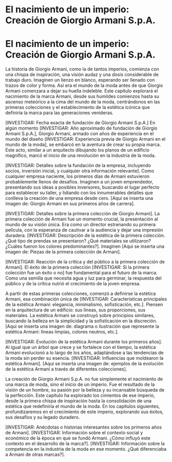 # El nacimiento de un imperio: Creación de Giorgio Armani S.p.A.

# El nacimiento de un imperio: Creación de Giorgio Armani S.p.A.

La historia de Giorgio Armani, como la de tantos imperios, comienza con una chispa de inspiración, una visión audaz y una dosis considerable de trabajo duro.  Imaginen un lienzo en blanco, esperando ser llenado con trazos de color y forma.  Así era el mundo de la moda antes de que Giorgio Armani comenzara a dejar su huella indeleble. Este capítulo explorará el nacimiento de la marca Armani, desde sus humildes comienzos hasta su ascenso meteórico a la cima del mundo de la moda, centrándonos en las primeras colecciones y el establecimiento de la estética icónica que definiría la marca para las generaciones venideras.

[INVESTIGAR: Fecha exacta de fundación de Giorgio Armani S.p.A.]  En algún momento [INVESTIGAR: Año aproximado de fundación de Giorgio Armani S.p.A.], Giorgio Armani, armado con años de experiencia en el mundo del diseño [INVESTIGAR: Experiencia previa de Giorgio Armani en el mundo de la moda], se embarcó en la aventura de crear su propia marca.  Este acto, similar a un arquitecto dibujando los planos de un edificio magnífico, marcó el inicio de una revolución en la industria de la moda.

[INVESTIGAR: Detalles sobre la fundación de la empresa, incluyendo socios, inversión inicial, y cualquier otra información relevante].  Como cualquier empresa naciente, los primeros días de Armani estuvieron probablemente llenos de desafíos. Imaginen a un joven emprendedor, presentando sus ideas a posibles inversores,  buscando el lugar perfecto para establecer su taller, y lidiando con los innumerables detalles que conlleva la creación de una empresa desde cero.  [Aqui se inserta una imagen de: Giorgio Armani en sus primeros años de carrera].

[INVESTIGAR: Detalles sobre la primera colección de Giorgio Armani]. La primera colección de Armani fue un momento crucial, la presentación al mundo de su visión única.  Era como un director estrenando su primera película, con la esperanza de cautivar a la audiencia y dejar una impresión duradera.  [INVESTIGAR: Descripción de la estética de la primera colección. ¿Qué tipo de prendas se presentaron? ¿Qué materiales se utilizaron? ¿Cuáles fueron los colores predominantes?].  Imaginen [Aqui se inserta una imagen de: Piezas de la primera colección de Armani].

[INVESTIGAR: Reacción de la crítica y del público a la primera colección de Armani].  El éxito de la primera colección [INVESTIGAR: Si la primera colección fue un éxito o no] fue fundamental para el futuro de la marca.  Como una semilla que necesita agua y luz para germinar, la respuesta del público y de la crítica nutrió el crecimiento de la joven empresa.

A partir de estas primeras colecciones, comenzó a definirse la estética Armani, esa combinación única de [INVESTIGAR:  Características principales de la estética Armani:  elegancia, minimalismo, sofisticación, etc.].  Piensen en la arquitectura de un edificio: sus líneas, sus proporciones, sus materiales.  La estética Armani se construyó sobre principios similares, buscando la belleza en la simplicidad y la sofisticación en la discreción.  [Aqui se inserta una imagen de: diagrama o ilustración que represente la estética Armani: líneas limpias, colores neutros, etc.].

[INVESTIGAR:  Evolución de la estética Armani durante los primeros años].  Al igual que un árbol que crece y se fortalece con el tiempo, la estética Armani evolucionó a lo largo de los años, adaptándose a las tendencias de la moda sin perder su esencia.  [INVESTIGAR:  Influencias que moldearon la estética Armani].  [Aqui se inserta una imagen de: ejemplos de la evolución de la estética Armani a través de diferentes colecciones].

La creación de Giorgio Armani S.p.A. no fue simplemente el nacimiento de una marca de moda, sino el inicio de un imperio.  Fue el resultado de la visión de un hombre, su pasión por la belleza y su incansable búsqueda de la perfección.  Este capítulo ha explorado los cimientos de ese imperio, desde la primera chispa de inspiración hasta la consolidación de una estética que redefiniría el mundo de la moda.  En los capítulos siguientes, profundizaremos en el crecimiento de este imperio, explorando sus éxitos, sus desafíos y su legado duradero.


[INVESTIGAR: Anécdotas o historias interesantes sobre los primeros años de Armani].  [INVESTIGAR:  Información sobre el contexto social y económico de la época en que se fundó Armani.  ¿Cómo influyó este contexto en el desarrollo de la marca?]. [INVESTIGAR:  Información sobre la competencia en la industria de la moda en ese momento. ¿Qué diferenciaba a Armani de otras marcas?].
